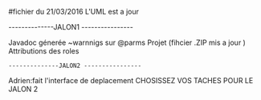 #fichier du 21/03/2016
L'UML est a jour

--------------JALON1 ----------------

Javadoc génerée ~warnnigs sur @parms
Projet (fihcier .ZIP mis a jour )
Attributions des roles

    --------------JALON2 ----------------
Adrien:fait l'interface de deplacement
CHOSISSEZ VOS TACHES POUR LE JALON 2

